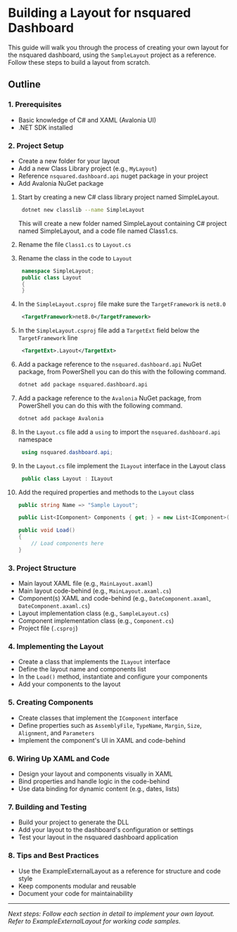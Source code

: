 # Building a Layout for nsquared Dashboard

This guide will walk you through the process of creating your own layout for the nsquared dashboard, using the `SampleLayout` project as a reference. Follow these steps to build a layout from scratch.

## Outline

### 1. Prerequisites

- Basic knowledge of C# and XAML (Avalonia UI)
- .NET SDK installed

### 2. Project Setup

- Create a new folder for your layout
- Add a new Class Library project (e.g., `MyLayout`)
- Reference `nsquared.dashboard.api` nuget package in your project
- Add Avalonia NuGet package

1. Start by creating a new C# class library project named SimpleLayout.

   ```bash
    dotnet new classlib --name SimpleLayout
   ```

   This will create a new folder named SimpleLayout containing C# project named SimpleLayout, and a code file named Class1.cs.

2. Rename the file `Class1.cs` to `Layout.cs`
3. Rename the class in the code to `Layout`

   ```cs
    namespace SimpleLayout;
    public class Layout
    {
    }
   ```

4. In the `SimpleLayout.csproj` file make sure the `TargetFramework` is `net8.0`

   ```xml
    <TargetFramework>net8.0</TargetFramework>
   ```

5. In the `SimpleLayout.csproj` file add a `TargetExt` field below the `TargetFramework` line

   ```xml
    <TargetExt>.Layout</TargetExt>
   ```

6. Add a package reference to the `nsquared.dashboard.api` NuGet package, from PowerShell you can do this with the following command.

   ```sh
   dotnet add package nsquared.dashboard.api
   ```

7. Add a package reference to the `Avalonia` NuGet package, from PowerShell you can do this with the following command.

   ```sh
   dotnet add package Avalonia
   ```

8. In the `Layout.cs` file add a `using` to import the `nsquared.dashboard.api` namespace

   ```cs
    using nsquared.dashboard.api;
   ```

9. In the `Layout.cs` file implement the `ILayout` interface in the Layout class

   ```cs
    public class Layout : ILayout
   ```

10. Add the required properties and methods to the `Layout` class

    ```cs
    public string Name => "Sample Layout";
    
    public List<IComponent> Components { get; } = new List<IComponent>();

    public void Load()
    {
        // Load components here
    }
    ```

### 3. Project Structure

- Main layout XAML file (e.g., `MainLayout.axaml`)
- Main layout code-behind (e.g., `MainLayout.axaml.cs`)
- Component(s) XAML and code-behind (e.g., `DateComponent.axaml`, `DateComponent.axaml.cs`)
- Layout implementation class (e.g., `SampleLayout.cs`)
- Component implementation class (e.g., `Component.cs`)
- Project file (`.csproj`)

### 4. Implementing the Layout

- Create a class that implements the `ILayout` interface
- Define the layout name and components list
- In the `Load()` method, instantiate and configure your components
- Add your components to the layout

### 5. Creating Components

- Create classes that implement the `IComponent` interface
- Define properties such as `AssemblyFile`, `TypeName`, `Margin`, `Size`, `Alignment`, and `Parameters`
- Implement the component's UI in XAML and code-behind

### 6. Wiring Up XAML and Code

- Design your layout and components visually in XAML
- Bind properties and handle logic in the code-behind
- Use data binding for dynamic content (e.g., dates, lists)

### 7. Building and Testing

- Build your project to generate the DLL
- Add your layout to the dashboard's configuration or settings
- Test your layout in the nsquared dashboard application

### 8. Tips and Best Practices

- Use the ExampleExternalLayout as a reference for structure and code style
- Keep components modular and reusable
- Document your code for maintainability

---

_Next steps: Follow each section in detail to implement your own layout. Refer to ExampleExternalLayout for working code samples._
